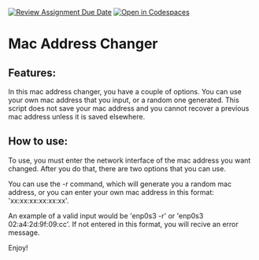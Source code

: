 [![Review Assignment Due Date](https://classroom.github.com/assets/deadline-readme-button-22041afd0340ce965d47ae6ef1cefeee28c7c493a6346c4f15d667ab976d596c.svg)](https://classroom.github.com/a/tp86o73G)
[![Open in Codespaces](https://classroom.github.com/assets/launch-codespace-2972f46106e565e64193e422d61a12cf1da4916b45550586e14ef0a7c637dd04.svg)](https://classroom.github.com/open-in-codespaces?assignment_repo_id=17729447)

# Mac Address Changer
## Features:
In this mac address changer, you have a couple of options. You can use your own mac address that you input, or a random one generated. This script does not save your mac address and you cannot recover a previous mac address unless it is saved elsewhere.
## How to use:
To use, you must enter the network interface of the mac address you want changed. After you do that, there are two options that you can use.

You can use the -r command, which will generate you a random mac address, or you can enter your own mac address in this format: 'xx:xx:xx:xx:xx:xx'.

An example of a valid input would be 'enp0s3 -r' or 'enp0s3 02:a4:2d:9f:09:cc'. If not entered in this format, you will recive an error message.

Enjoy!